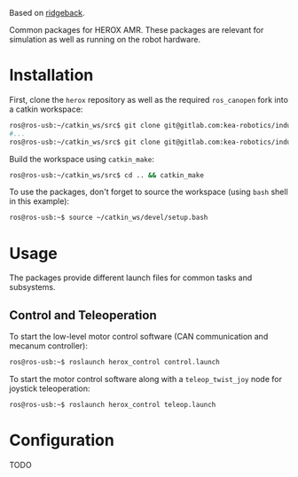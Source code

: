 Based on [ridgeback](https://github.com/ridgeback/ridgeback).

Common packages for HEROX AMR. These packages are relevant for simulation as well as running on the robot hardware.

# Installation

First, clone the `herox` repository as well as the required `ros_canopen` fork into a catkin workspace:

```bash
ros@ros-usb:~/catkin_ws/src$ git clone git@gitlab.com:kea-robotics/industry_projects/21_amr/herox.git
#...
ros@ros-usb:~/catkin_ws/src$ git clone git@gitlab.com:kea-robotics/industry_projects/21_amr/ros_canopen.git
```

Build the workspace using `catkin_make`:

```bash
ros@ros-usb:~/catkin_ws/src$ cd .. && catkin_make
```

To use the packages, don't forget to source the workspace (using `bash` shell in this example):

```bash
ros@ros-usb:~$ source ~/catkin_ws/devel/setup.bash
```

# Usage

The packages provide different launch files for common tasks and subsystems.

## Control and Teleoperation

To start the low-level motor control software (CAN communication and mecanum controller):

```bash
ros@ros-usb:~$ roslaunch herox_control control.launch
```

To start the motor control software along with a `teleop_twist_joy` node for joystick teleoperation:

```bash
ros@ros-usb:~$ roslaunch herox_control teleop.launch
```

# Configuration

TODO
